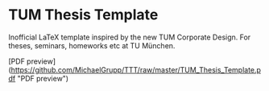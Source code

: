 # TUM Thesis Template

Inofficial LaTeX template inspired by the new TUM Corporate Design. For theses, seminars, homeworks etc at TU München.

[PDF preview] (https://github.com/MichaelGrupp/TTT/raw/master/TUM_Thesis_Template.pdf "PDF preview")
